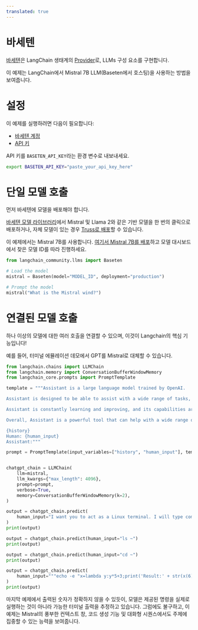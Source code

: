 ```yaml
---
translated: true
---
```


# 바세텐

[바세텐](https://baseten.co)은 LangChain 생태계의 [Provider](/docs/integrations/providers/baseten)로, LLMs 구성 요소를 구현합니다.

이 예제는 LangChain에서 Mistral 7B LLM(Baseten에서 호스팅)을 사용하는 방법을 보여줍니다.

# 설정

이 예제를 실행하려면 다음이 필요합니다:

* [바세텐 계정](https://baseten.co)
* [API 키](https://docs.baseten.co/observability/api-keys)

API 키를 `BASETEN_API_KEY`라는 환경 변수로 내보내세요.

```sh
export BASETEN_API_KEY="paste_your_api_key_here"
```

# 단일 모델 호출

먼저 바세텐에 모델을 배포해야 합니다.

[바세텐 모델 라이브러리](https://app.baseten.co/explore/)에서 Mistral 및 Llama 2와 같은 기반 모델을 한 번의 클릭으로 배포하거나, 자체 모델이 있는 경우 [Truss로 배포](https://truss.baseten.co/welcome)할 수 있습니다.

이 예제에서는 Mistral 7B를 사용합니다. [여기서 Mistral 7B를 배포](https://app.baseten.co/explore/mistral_7b_instruct)하고 모델 대시보드에서 찾은 모델 ID를 따라 진행하세요.

```python
from langchain_community.llms import Baseten
```

```python
# Load the model
mistral = Baseten(model="MODEL_ID", deployment="production")
```

```python
# Prompt the model
mistral("What is the Mistral wind?")
```

# 연결된 모델 호출

하나 이상의 모델에 대한 여러 호출을 연결할 수 있으며, 이것이 Langchain의 핵심 기능입니다!

예를 들어, 터미널 에뮬레이션 데모에서 GPT를 Mistral로 대체할 수 있습니다.

```python
from langchain.chains import LLMChain
from langchain.memory import ConversationBufferWindowMemory
from langchain_core.prompts import PromptTemplate

template = """Assistant is a large language model trained by OpenAI.

Assistant is designed to be able to assist with a wide range of tasks, from answering simple questions to providing in-depth explanations and discussions on a wide range of topics. As a language model, Assistant is able to generate human-like text based on the input it receives, allowing it to engage in natural-sounding conversations and provide responses that are coherent and relevant to the topic at hand.

Assistant is constantly learning and improving, and its capabilities are constantly evolving. It is able to process and understand large amounts of text, and can use this knowledge to provide accurate and informative responses to a wide range of questions. Additionally, Assistant is able to generate its own text based on the input it receives, allowing it to engage in discussions and provide explanations and descriptions on a wide range of topics.

Overall, Assistant is a powerful tool that can help with a wide range of tasks and provide valuable insights and information on a wide range of topics. Whether you need help with a specific question or just want to have a conversation about a particular topic, Assistant is here to assist.

{history}
Human: {human_input}
Assistant:"""

prompt = PromptTemplate(input_variables=["history", "human_input"], template=template)


chatgpt_chain = LLMChain(
    llm=mistral,
    llm_kwargs={"max_length": 4096},
    prompt=prompt,
    verbose=True,
    memory=ConversationBufferWindowMemory(k=2),
)

output = chatgpt_chain.predict(
    human_input="I want you to act as a Linux terminal. I will type commands and you will reply with what the terminal should show. I want you to only reply with the terminal output inside one unique code block, and nothing else. Do not write explanations. Do not type commands unless I instruct you to do so. When I need to tell you something in English I will do so by putting text inside curly brackets {like this}. My first command is pwd."
)
print(output)
```

```python
output = chatgpt_chain.predict(human_input="ls ~")
print(output)
```

```python
output = chatgpt_chain.predict(human_input="cd ~")
print(output)
```

```python
output = chatgpt_chain.predict(
    human_input="""echo -e "x=lambda y:y*5+3;print('Result:' + str(x(6)))" > run.py && python3 run.py"""
)
print(output)
```

마지막 예제에서 출력된 숫자가 정확하지 않을 수 있듯이, 모델은 제공된 명령을 실제로 실행하는 것이 아니라 가능한 터미널 출력을 추정하고 있습니다. 그럼에도 불구하고, 이 예제는 Mistral의 풍부한 컨텍스트 창, 코드 생성 기능 및 대화형 시퀀스에서도 주제에 집중할 수 있는 능력을 보여줍니다.
